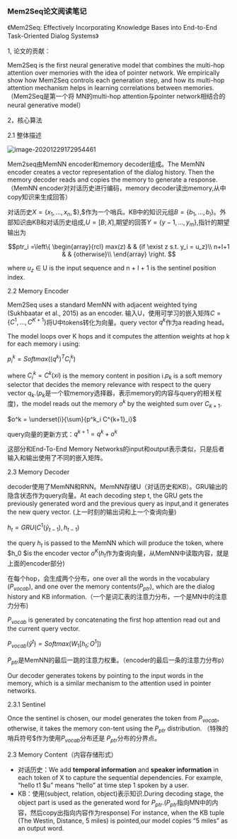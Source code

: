 ### Mem2Seq论文阅读笔记

《Mem2Seq: Effectively Incorporating Knowledge Bases into End-to-End
Task-Oriented Dialog Systems》

1, 论文的贡献：

Mem2Seq is the first neural generative model that combines the multi-hop attention over memories with the idea of pointer network. We empirically show how Mem2Seq controls each generation step, and how its multi-hop attention mechanism helps in learning correlations between memories.（Mem2Seq是第一个将 MN的multi-hop attention与pointer network相结合的neural generative model）

2，核心算法

2.1 整体描述

![image-20201229172954461](C:\Users\xmh\AppData\Roaming\Typora\typora-user-images\image-20201229172954461.png)

Mem2seq由MemNN encoder和memory decoder组成。The MemNN encoder creates a vector representation of the dialog history. Then the memory decoder reads and copies the memory to generate a response.（MemNN encoder对对话历史进行编码，memory decoder读出memory,从中copy知识来生成回答）

对话历史$X = \{x_1,...,x_n,\$\}$,\$作为一个哨兵。KB中的知识元组$B = \{b_1,...,b_l\}$。外部知识由KB和对话历史组成,$U = [B;X]$,期望的回答$Y = \{y-1,...,y_m\}$,指针的期望输出为

$$ptr_i =\left\{ \begin{array}{rcl} max(z)       &      & {if \exist z s.t. y_i = u_z}\\ n+l+1    &      & {otherwise}\\  \end{array} \right. $$

where $u_z$ ∈ U is the input sequence and n + l + 1 is the sentinel position index.

2.2 Memory Encoder 

Mem2Seq uses a standard MemNN with adjacent weighted tying (Sukhbaatar et al., 2015) as an encoder. 输入U，使用可学习的嵌入矩阵$C = \{C^1 ,..., C^{K+1}\}$将U中tokens转化为向量。query vector $q^k$作为a reading head。

The model loops over K hops and it computes the attention weights at hop k for each
memory i using:

$p^k_{i} = Softmax((q^k)^TC^k_i)$

where $C^k_i = C^k(xi)$ is the memory content in position i.$p_k$ is a soft memory selector that decides the memory relevance with respect to the query vector $q_k$.($p_k$是一个软memory选择器，表示memory的内容与query的相关程度)，the model reads out the memory $o^k$ by the weighted sum over $C_{k+1}$.

$o^k = \underset{i}{\sum}{p^k_i C^{k+1}_i}$

query向量的更新方式：$q^{k+1} = q^{k} + o^{k}$



这部分和End-To-End Memory Networks的input和output表示类似，只是后者输入和输出使用了不同的嵌入矩阵。

2.3 Memory Decoder

decoder使用了MemNN和RNN。MemNN存储U（对话历史和KB）。GRU输出的隐含状态作为query向量。At each decoding step t, the GRU gets the previously generated word and the previous query as input,and it generates the new query vector. (上一时刻的输出词和上一个查询向量)

$h_t = GRU(C^1(\hat y_{t-1}), h_{t-1})$

the query $h_t$ is passed to the MemNN which will produce the token, where $h_0 $is the encoder vector $o^K$($h_t$作为查询向量，从MemNN中读取内容，就是上面的encoder部分)

在每个hop，会生成两个分布，one over all the words in the vocabulary ($P_{vocab}$), and one over the memory contents($P_{ptr}$), which are the dialog history and KB information.（一个是词汇表的注意力分布，一个是MN中的注意力分布)

$P_{vocab}$ is generated by concatenating the first hop attention read out and the current query vector.

$P_{vocab}(\hat y^t) = Softmax(W_1[h_t;O^1])$

$P_{ptr}$是MemNN的最后一跳的注意力权重。（encoder的最后一条的注意力分布p)

Our decoder generates tokens by pointing to the input words in the memory, which is a similar mechanism to the attention used in pointer networks.

2.3.1 Sentinel

Once the sentinel is chosen, our model generates the token from $P_{vocab}$, otherwise, it takes the memory con-tent using the $P_{ptr}$ distribution. （特殊的哨兵符号\$作为使用$P_{vocab}$分布还是 $P_{ptr}$分布的分界点。

2.3 Memory Content（内容存储形式）

- 对话历史：We add **temporal information** and **speaker information** in each token of X to capture the sequential dependencies. For example, “hello t1 $u” means “hello” at time step 1 spoken by a user.
- KB：使用(subject, relation, object)表示知识.During decoding stage, the object part is used as the generated word for $P_{ptr}$.($P_{ptr}$指向MN中的内容，然后copy出指向内容作为response) For instance, when the KB tuple (The Westin, Distance, 5 miles) is pointed,our model copies “5 miles” as an output word.



 
